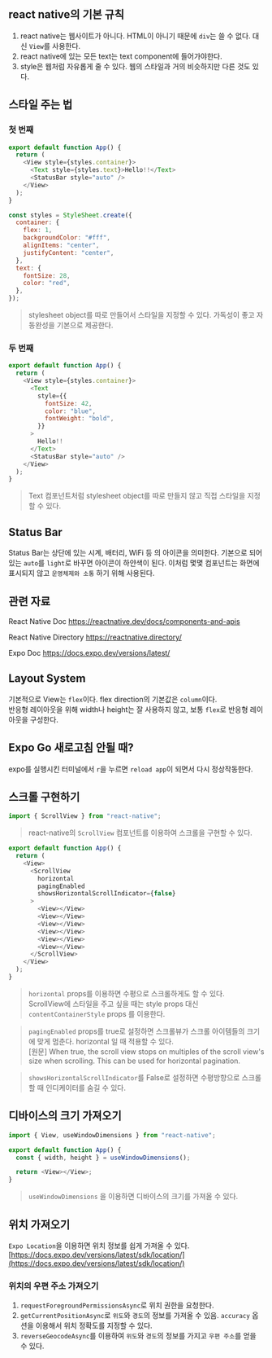 ## react native의 기본 규칙

1. react native는 웹사이트가 아니다. HTML이 아니기 때문에 `div`는 쓸 수 없다. 대신 `View`를 사용한다.
2. react native에 있는 모든 text는 text component에 들어가야한다.
3. style은 웹처럼 자유롭게 줄 수 있다. 웹의 스타일과 거의 비슷하지만 다른 것도 있다.

## 스타일 주는 법

### 첫 번째

```js
export default function App() {
  return (
    <View style={styles.container}>
      <Text style={styles.text}>Hello!!</Text>
      <StatusBar style="auto" />
    </View>
  );
}

const styles = StyleSheet.create({
  container: {
    flex: 1,
    backgroundColor: "#fff",
    alignItems: "center",
    justifyContent: "center",
  },
  text: {
    fontSize: 28,
    color: "red",
  },
});
```

> stylesheet object를 따로 만들어서 스타일을 지정할 수 있다. 가독성이 좋고 자동완성을 기본으로 제공한다.

### 두 번째

```js
export default function App() {
  return (
    <View style={styles.container}>
      <Text
        style={{
          fontSize: 42,
          color: "blue",
          fontWeight: "bold",
        }}
      >
        Hello!!
      </Text>
      <StatusBar style="auto" />
    </View>
  );
}
```

> Text 컴포넌트처럼 stylesheet object를 따로 만들지 않고 직접 스타일을 지정할 수 있다.

## Status Bar

Status Bar는 상단에 있는 시계, 배터리, WiFi 등 의 아이콘을 의미한다. 기본으로 되어있는 `auto`를 `light`로 바꾸면 아이콘이 하얀색이 된다. 이처럼 몇몇 컴포넌트는 화면에 표시되지 않고 `운영체제와 소통` 하기 위해 사용된다.

## 관련 자료

React Native Doc
https://reactnative.dev/docs/components-and-apis

React Native Directory
https://reactnative.directory/

Expo Doc
https://docs.expo.dev/versions/latest/

## Layout System

기본적으로 View는 `flex`이다. flex direction의 기본값은 `column`이다.  
반응형 레이아웃을 위해 width나 height는 잘 사용하지 않고, 보통 `flex`로 반응형 레이아웃을 구성한다.

## Expo Go 새로고침 안될 때?

expo를 실행시킨 터미널에서 `r`을 누르면 `reload app`이 되면서 다시 정상작동한다.

## 스크롤 구현하기

```js
import { ScrollView } from "react-native";
```

> react-native의 `ScrollView` 컴포넌트를 이용하여 스크롤을 구현할 수 있다.

```js
export default function App() {
  return (
    <View>
      <ScrollView
        horizontal
        pagingEnabled
        showsHorizontalScrollIndicator={false}
      >
        <View></View>
        <View></View>
        <View></View>
        <View></View>
        <View></View>
        <View></View>
      </ScrollView>
    </View>
  );
}
```

> `horizontal` props를 이용하면 수평으로 스크롤하게도 할 수 있다.  
> ScrollView에 스타일을 주고 싶을 때는 style props 대신 `contentContainerStyle` props 를 이용한다.

> `pagingEnabled` props를 true로 설정하면 스크롤뷰가 스크롤 아이템들의 크기에 맞게 멈춘다. horizontal 일 때 적용할 수 있다.  
> [원문] When true, the scroll view stops on multiples of the scroll view's size when scrolling. This can be used for horizontal pagination.

> `showsHorizontalScrollIndicator`를 False로 설정하면 수평방향으로 스크롤 할 때 인디케이터를 숨길 수 있다.

## 디바이스의 크기 가져오기

```js
import { View, useWindowDimensions } from "react-native";

export default function App() {
  const { width, height } = useWindowDimensions();

  return <View></View>;
}
```

> `useWindowDimensions` 을 이용하면 디바이스의 크기를 가져올 수 있다.

## 위치 가져오기

`Expo Location`을 이용하면 위치 정보를 쉽게 가져올 수 있다.  
[https://docs.expo.dev/versions/latest/sdk/location/](https://docs.expo.dev/versions/latest/sdk/location/)

### 위치의 우편 주소 가져오기

1. `requestForegroundPermissionsAsync`로 위치 권한을 요청한다.
2. `getCurrentPositionAsync`로 `위도`와 `경도`의 정보를 가져올 수 있음. `accuracy` 옵션을 이용해서 위치 정확도를 지정할 수 있다.
3. `reverseGeocodeAsync`를 이용하여 `위도`와 `경도`의 정보를 가지고 `우편 주소`를 얻을 수 있다.
